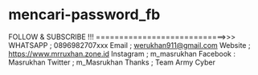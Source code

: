 # mencari-password_fb
FOLLOW &amp; SUBSCRIBE !!! ============================>>> WHATSAPP ; 0896982707xxx   Email           ; werukhan911@gmail.com  Website      ; https://www.mrruxhan.zone.id  Instagram  ; m_masrukhan  Facebook  : Masrukhan  Twitter       ; m_Masrukhan  Thanks ; Team Army Cyber
